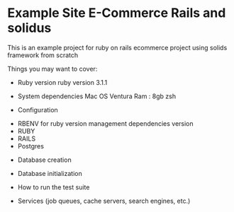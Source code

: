 # Example Site E-Commerce Rails and solidus

This is an example project for ruby on rails ecommerce project using solids framework from scratch

Things you may want to cover:

* Ruby version
ruby version 3.1.1

* System dependencies
Mac OS Ventura
Ram : 8gb
zsh

* Configuration
- RBENV for ruby version management dependencies version
- RUBY
- RAILS
- Postgres



* Database creation

* Database initialization

* How to run the test suite

* Services (job queues, cache servers, search engines, etc.)

